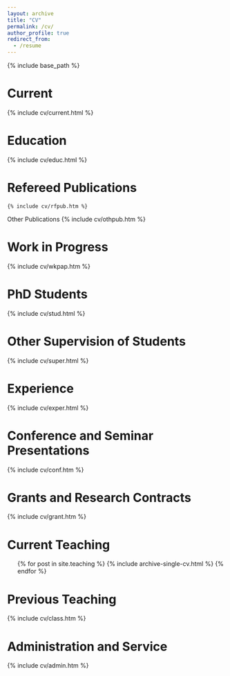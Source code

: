 ```yaml
---
layout: archive
title: "CV"
permalink: /cv/
author_profile: true
redirect_from:
  - /resume
---
```


{% include base_path %}

Current
======
  {% include cv/current.html %}

Education
======
  {% include cv/educ.html %}

Refereed Publications
======
    {% include cv/rfpub.htm %}

Other Publications
    {% include cv/othpub.htm %}

Work in Progress
======
  {% include cv/wkpap.htm %}

PhD Students
======
  {% include cv/stud.html %}

Other Supervision of Students
======
  {% include cv/super.html %}

Experience
======
  {% include cv/exper.html %}

Conference and Seminar Presentations
======
  {% include cv/conf.htm %}

Grants and Research Contracts
======
  {% include cv/grant.htm %}

Current Teaching
======
  <ul>{% for post in site.teaching %}
    {% include archive-single-cv.html %}
  {% endfor %}</ul>

Previous Teaching
======
  {% include cv/class.htm %}

Administration and Service
======
  {% include cv/admin.htm %}
